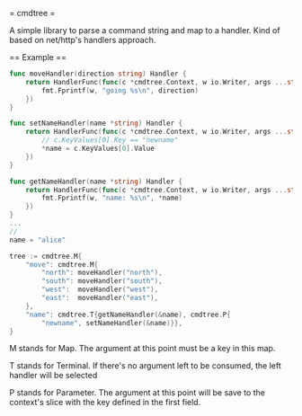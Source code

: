 = cmdtree =

A simple library to parse a command string and map to a handler. Kind of based
on net/http's handlers approach.

== Example ==

```go
func moveHandler(direction string) Handler {
	return HandlerFunc(func(c *cmdtree.Context, w io.Writer, args ...string) {
        fmt.Fprintf(w, "going %s\n", direction)
	})
}

func setNameHandler(name *string) Handler {
	return HandlerFunc(func(c *cmdtree.Context, w io.Writer, args ...string) {
        // c.KeyValues[0].Key == "newname"
        *name = c.KeyValues[0].Value
	})
}

func getNameHandler(name *string) Handler {
	return HandlerFunc(func(c *cmdtree.Context, w io.Writer, args ...string) {
        fmt.Fprintf(w, "name: %s\n", *name)
	})
}
...
// 
name = "alice"

tree := cmdtree.M{
    "move": cmdtree.M{
        "north": moveHandler("north"),
        "south": moveHandler("south"),
        "west":  moveHandler("west"),
        "east":  moveHandler("east"),
    },
    "name": cmdtree.T{getNameHandler(&name), cmdtree.P{
        "newname", setNameHandler(&name)}},
}
```

M stands for Map. The argument at this point must be a key in this map.

T stands for Terminal. If there's no argument left to be consumed, the left
handler will be selected

P stands for Parameter. The argument at this point will be save to the
context's slice with the key defined in the first field.
